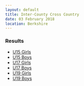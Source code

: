 ```yaml
---
layout: default
title: Inter-County Cross Country
date: 03 February 2018
location: Berkshire
---
```


<div class="panel panel-info">
    <div class="panel-heading">
        <h3 class="panel-title">Results</h3>
    </div>
    <div class="panel-body">
        <ul>
            <li><a href="/files/events/17-18/2018-02-03-inter-county-cross-country/South-East-Schools-Cross-Country-Championships-results-2018-U15-Girls.pdf">U15 Girls</a></li>
            <li><a href="/files/events/17-18/2018-02-03-inter-county-cross-country/South-East-Schools-Cross-Country-Championships-results-2018-U15-Boys.pdf">U15 Boys</a></li>
            <li><a href="/files/events/17-18/2018-02-03-inter-county-cross-country/South-East-Schools-Cross-Country-Championships-results-2018-U17-Girls.pdf">U17 Girls</a></li>
            <li><a href="/files/events/17-18/2018-02-03-inter-county-cross-country/South-East-Schools-Cross-Country-Championships-results-2018-U17-Boys.pdf">U17 Boys</a></li>
            <li><a href="/files/events/17-18/2018-02-03-inter-county-cross-country/South-East-Schools-Cross-Country-Championships-results-2018-U19-Girls.pdf">U19 Girls</a></li>
            <li><a href="/files/events/17-18/2018-02-03-inter-county-cross-country/South-East-Schools-Cross-Country-Championships-results-2018-U19-Boys.pdf">U19 Boys</a></li>
        </ul>
    </div>
</div>